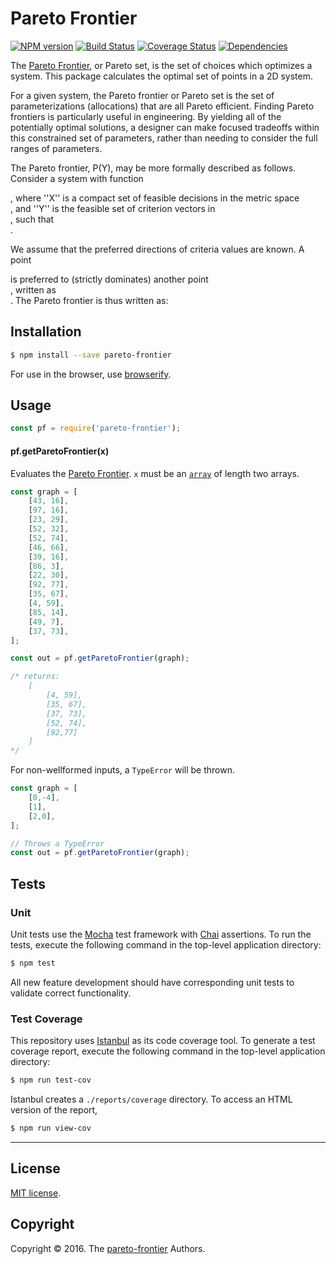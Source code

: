 Pareto Frontier
===
[![NPM version][npm-image]][npm-url]
[![Build Status][travis-image]][travis-url]
[![Coverage Status][codecov-image]][codecov-url] [![Dependencies][dependencies-image]][dependencies-url]

The [Pareto Frontier](https://en.wikipedia.org/wiki/Pareto_efficiency), or Pareto set, is the set of choices which optimizes a system. This package calculates the optimal set of points in a 2D system.

For a given system, the Pareto frontier or Pareto set is the set of parameterizations (allocations) that are all Pareto efficient. Finding Pareto frontiers is particularly useful in engineering. By yielding all of the potentially optimal solutions, a designer can make focused tradeoffs within this constrained set of parameters, rather than needing to consider the full ranges of parameters.

The Pareto frontier, P(Y), may be more formally described as follows. Consider a system with function <div class="equation" align="center" data-raw-text="f: \mathbb{R}^n \rightarrow \mathbb{R}^m" data-equation="eq:paretofrontier"> </div>, where ''X'' is a compact set of feasible decisions in the metric space <div class="equation" align="center" data-raw-text="\mathbb{R}^n" data-equation=""> </div>, and ''Y'' is the feasible set of criterion vectors in <div class="equation" align="center" data-raw-text="\mathbb{R}^m" data-equation=""> </div>, such that <div class="equation" align="center" data-raw-text="Y = \{ y \in \mathbb{R}^m:\; y = f(x), x \in X\;\}" data-equation=""> </div>.

We assume that the preferred directions of criteria values are known. A point <div class="equation" align="center" data-raw-text="y^{\prime\prime} \in \mathbb{R}^m\;" data-equation=""> </div> is preferred to (strictly dominates) another point <div class="equation" align="center" data-raw-text="y^{\prime} \in \mathbb{R}^m\;" data-equation=""> </div>, written as <div class="equation" align="center" data-raw-text="y^{\prime\prime} \succ y^{\prime}" data-equation=""> </div>. The Pareto frontier is thus written as:

<div class="equation" align="center" data-raw-text="P(Y) = \{ y^\prime \in Y: \; \{y^{\prime\prime} \in Y:\; y^{\prime\prime} \succ y^\prime, y^{\prime\prime} \neq y^\prime \; \} = \empty \}." data-equation="eq:paretofrontier">
</div>

## Installation

``` bash
$ npm install --save pareto-frontier
```

For use in the browser, use [browserify](https://github.com/substack/node-browserify).


## Usage

``` javascript
const pf = require('pareto-frontier');
```

#### pf.getParetoFrontier(x)

Evaluates the [Pareto Frontier](https://en.wikipedia.org/wiki/Pareto_efficiency). `x` must be an [`array`](https://developer.mozilla.org/en-US/docs/Web/JavaScript/Reference/Global_Objects/Array) of length two arrays.

``` javascript
const graph = [
    [43, 16],
    [97, 16],
    [23, 29],
    [52, 32],
    [52, 74],
    [46, 66],
    [39, 16],
    [86, 3],
    [22, 30],
    [92, 77],
    [35, 67],
    [4, 59],
    [85, 14],
    [49, 7],
    [37, 73],
];

const out = pf.getParetoFrontier(graph);

/* returns:
    [
        [4, 59],  
        [35, 67],
        [37, 73],
        [52, 74],
        [92,77]
    ]
*/
```

For non-wellformed inputs, a `TypeError` will be thrown.

``` javascript
const graph = [
	[0,-4],
	[1],
	[2,0],
];

// Throws a TypeError
const out = pf.getParetoFrontier(graph);
```


## Tests

### Unit

Unit tests use the [Mocha](http://mochajs.org/) test framework with [Chai](http://chaijs.com) assertions. To run the tests, execute the following command in the top-level application directory:

``` bash
$ npm test
```

All new feature development should have corresponding unit tests to validate correct functionality.


### Test Coverage

This repository uses [Istanbul](https://github.com/gotwarlost/istanbul) as its code coverage tool. To generate a test coverage report, execute the following command in the top-level application directory:

``` bash
$ npm run test-cov
```

Istanbul creates a `./reports/coverage` directory. To access an HTML version of the report,

``` bash
$ npm run view-cov
```


---
## License

[MIT license](http://opensource.org/licenses/MIT).


## Copyright

Copyright &copy; 2016. The [pareto-frontier](https://github.com/justinormont/pareto-frontier) Authors.


[npm-image]: https://img.shields.io/npm/v/pareto-frontier.svg
[npm-url]: https://npmjs.org/package/pareto-frontier

[travis-image]: http://img.shields.io/travis/justinormont/pareto-frontier/master.svg
[travis-url]: https://travis-ci.org/justinormont/pareto-frontier

[codecov-image]: https://img.shields.io/codecov/c/github/justinormont/pareto-frontier/master.svg
[codecov-url]: https://codecov.io/github/justinormont/pareto-frontier?branch=master

[dependencies-image]: http://img.shields.io/david/justinormont/pareto-frontier.svg
[dependencies-url]: https://david-dm.org/justinormont/pareto-frontier

[dev-dependencies-image]: http://img.shields.io/david/dev/justinormont/pareto-frontier.svg
[dev-dependencies-url]: https://david-dm.org/dev/justinormont/pareto-frontier

[github-issues-image]: http://img.shields.io/github/issues/justinormont/pareto-frontier.svg
[github-issues-url]: https://github.com/justinormont/pareto-frontier/issues
